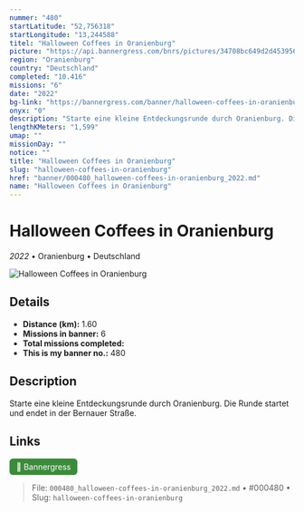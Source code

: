 ```yaml
---
nummer: "480"
startLatitude: "52,756318"
startLongitude: "13,244588"
titel: "Halloween Coffees in Oranienburg"
picture: "https://api.bannergress.com/bnrs/pictures/34708bc649d2d45395637b3f5ec63164"
region: "Oranienburg"
country: "Deutschland"
completed: "10.416"
missions: "6"
date: "2022"
bg-link: "https://bannergress.com/banner/halloween-coffees-in-oranienburg-c369"
onyx: "0"
description: "Starte eine kleine Entdeckungsrunde durch Oranienburg. Die Runde startet und endet in der Bernauer Straße."
lengthKMeters: "1,599"
umap: ""
missionDay: ""
notice: ""
title: "Halloween Coffees in Oranienburg"
slug: "halloween-coffees-in-oranienburg"
href: "banner/000480_halloween-coffees-in-oranienburg_2022.md"
name: "Halloween Coffees in Oranienburg"
---
```

# Halloween Coffees in Oranienburg

*2022* • Oranienburg • Deutschland

![Halloween Coffees in Oranienburg](https://api.bannergress.com/bnrs/pictures/34708bc649d2d45395637b3f5ec63164)



## Details
- **Distance (km):** 1.60
- **Missions in banner:** 6
- **Total missions completed:** 
- **This is my banner no.:** 480



## Description
Starte eine kleine Entdeckungsrunde durch Oranienburg. Die Runde startet und endet in der Bernauer Straße.



## Links
<a href="https://bannergress.com/banner/halloween-coffees-in-oranienburg-c369" target="_blank" style="display:inline-block;margin-right:8px;padding:6px 12px;background:#3c8b3c;color:#fff;text-decoration:none;border-radius:6px;">🔗 Bannergress</a>



> File: `000480_halloween-coffees-in-oranienburg_2022.md` • #000480 • Slug: `halloween-coffees-in-oranienburg`
